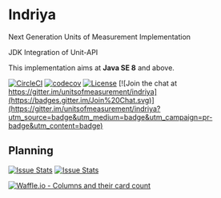 Indriya
============

Next Generation Units of Measurement Implementation

JDK Integration of Unit-API

This implementation aims at **Java SE 8** and above.

[![CircleCI](https://circleci.com/gh/unitsofmeasurement/indriya.svg?style=svg)](https://circleci.com/gh/unitsofmeasurement/indriya)
[![codecov](https://codecov.io/gh/unitsofmeasurement/indriya/branch/master/graph/badge.svg)](https://codecov.io/gh/unitsofmeasurement/indriya)
[![License](http://img.shields.io/badge/license-BSD3-blue.svg)](http://opensource.org/licenses/BSD-3-Clause)
[![Join the chat at https://gitter.im/unitsofmeasurement/indriya](https://badges.gitter.im/Join%20Chat.svg)](https://gitter.im/unitsofmeasurement/indriya?utm_source=badge&utm_medium=badge&utm_campaign=pr-badge&utm_content=badge)

## Planning
[![Issue Stats](http://issuestats.com/github/unitsofmeasurement/indriya/badge/issue)](http://issuestats.com/github/unitsofmeasurement/indriya) 
[![Issue Stats](http://issuestats.com/github/unitsofmeasurement/indriya/badge/pr)](http://issuestats.com/github/unitsofmeasurement/indriya)

[![Waffle.io - Columns and their card count](https://badge.waffle.io/unitsofmeasurement/indriya.png?columns=all)](https://waffle.io/unitsofmeasurement/indriya?utm_source=badge)
